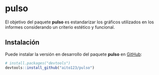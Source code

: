 
<!-- README.md is generated from README.Rmd. Please edit that file -->

# pulso

<!-- badges: start -->
<!-- badges: end -->

El objetivo del paquete **pulso** es estandarizar los gráficos
utilizados en los informes considerando un criterio estético y
funcional.

## Instalación

Puede instalar la versión en desarrollo del paquete **pulso** en
[GitHub](https://github.com/):

``` r
# install.packages("devtools")
devtools::install_github("aito123/pulso")
```
